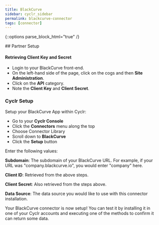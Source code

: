 ```yaml
---
title: BlackCurve
sidebar: cyclr_sidebar
permalink: blackcurve-connector
tags: [connector]
---
```

{::options parse_block_html="true" /}
<section class="card">
## Partner Setup

#### Retrieving Client Key and Secret
*   Login to your BlackCurve front-end.
*   On the left-hand side of the page, click on the cogs and then **Site Administration**.
*   Click on the **API** category.
*   Note the **Client Key** and **Client Secret**.

### Cyclr Setup

Setup your BlackCurve App within Cyclr:

*   Go to your **Cyclr Console**
*   Click the **Connectors** menu along the top
*   Choose Connector Library
*   Scroll down to **BlackCurve**
*   Click the **Setup** button

Enter the following values:

**Subdomain**: The subdomain of your BlackCurve URL. For example, if your URL was "company.blackcurve.io", you would enter "company" here.

**Client ID**: Retrieved from the above steps.

**Client Secret**: Also retrieved from the steps above.

**Data Source**: The data source you would like to use with this connector installation. 


Your BlackCurve connector is now setup! You can test it by installing it in one of your Cyclr accounts and executing one of the methods to confirm it can return some data.

</section>
